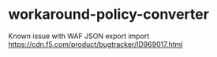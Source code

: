 # workaround-policy-converter #
Known issue with WAF JSON export import
https://cdn.f5.com/product/bugtracker/ID969017.html
